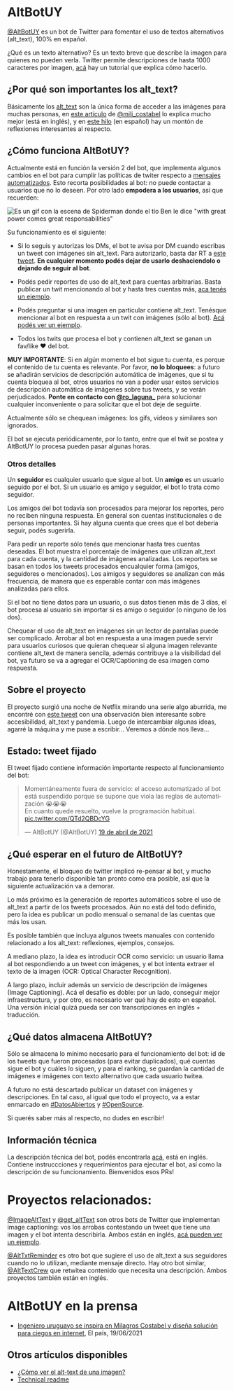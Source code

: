 # AltBotUY

[@AltBotUY](https://twitter.com/AltBotUY) es un bot de Twitter para fomentar el uso de textos alternativos (alt_text), 
100% en español.

¿Qué es un texto alternativo? Es un texto breve que describe la imagen para quienes no pueden verla. Twitter permite 
descripciones de hasta 1000 caracteres por imagen, [acá](https://help.twitter.com/es/using-twitter/picture-descriptions)
hay un tutorial que explica cómo hacerlo.

## ¿Por qué son importantes los alt_text?
Básicamente los [alt_text](https://es.wikipedia.org/wiki/Wikipedia:Texto_alternativo_para_las_im%C3%A1genes) son la única forma de acceder a las imágenes para muchas personas, en [este artículo](https://www.lacunavoices.com/explore-world-with-lacuna-voices/being-blind-in-digital-world-social-media-inernet-accessibility)
de [@mili_costabel](https://twitter.com/mili_costabel) lo explica mucho mejor (está en inglés), y en
[este hilo](https://twitter.com/mili_costabel/status/1383129606803369990) (en español) hay un montón de reflexiones 
interesantes al respecto. 

## ¿Cómo funciona AltBotUY?

Actualmente está en función la versión 2 del bot, que implementa algunos cambios en el bot para cumplir las 
políticas de twiter respecto a [mensajes automatizados](https://help.twitter.com/es/rules-and-policies/twitter-automation).
Esto recorta posibilidades al bot: no puede contactar a usuarios que no lo deseen. Por otro lado **empodera a los 
usuarios**, así que recuerden:

![Es un gif con la escena de Spiderman donde el tío Ben le dice "with great power comes great responsabilities"](https://i.pinimg.com/originals/4c/3b/39/4c3b395bb7e3b40b780ac97f287b6ab3.gif)

Su funcionamiento es el siguiente:

* Si lo seguis y autorizas los DMs, el bot te avisa por DM cuando escribas un tweet con imágenes sin alt_text. 
Para autorizarlo, basta dar RT a [este tweet](https://twitter.com/AltBotUY/status/1385971762819706888). 
**En cualquier momento podés dejar de usarlo deshaciendolo o dejando de seguir al bot**. 

* Podés pedir reportes de uso de alt_text para cuentas arbitrarias. Basta publicar un twit mencionando al bot y 
hasta tres cuentas más, [aca tenés un ejemplo](https://twitter.com/ro_laguna_/status/1385964849264484356).  

* Podés preguntar si una imagen en particular contiene alt_text. Tenésque mencionar al bot en respuesta a un twit con 
imágenes (sólo al bot). [Acá podés ver un ejemplo](https://twitter.com/ro_laguna_/status/1385965090772504580).

* Todos los twits que procesa el bot y contienen alt_text se ganan un fav/like ❤️ del bot.

**MUY IMPORTANTE**: Si en algún momento el bot sigue tu cuenta, es porque el contenido de tu cuenta es relevante.
Por favor, **no lo bloquees**: a futuro se añadirán servicios de descripción automática de imágenes, 
que si tu cuenta bloquea al bot, otros usuarios no van a poder usar estos servicios de descripción automática de 
imágenes sobre tus tweets, y se verán perjudicados. 
**Ponte en contacto con [@ro_laguna_](https://twitter.com/ro_laguna_)** para solucionar cualquier inconveniente o 
para solicitar que el bot deje de seguirte. 

Actualmente sólo se chequean imágenes: los gifs, videos y similares son ignorados.

El bot se ejecuta periódicamente, por lo tanto, entre que el twit se postea y AltBotUY lo procesa pueden 
pasar algunas horas.

### Otros detalles

Un **seguidor** es cualquier usuario que sigue al bot. Un **amigo** es un usuario seguido por el bot. 
Si un usuario es amigo y seguidor, el bot lo trata como seguidor.

Los amigos del bot todavía son procesados para mejorar los reportes, pero no reciben ninguna respuesta. 
En general son cuentas institucionales o de personas importantes. Si hay alguna cuenta que crees que el bot 
debería seguir, podés sugerirla.

Para pedir un reporte sólo tenés que mencionar hasta tres cuentas deseadas. El bot muestra el porcentaje de imágenes 
que utilizan alt_text para cada cuenta, y la cantidad de imágenes analizadas. Los reportes se basan en todos los tweets 
procesados encualquier forma (amigos, seguidores o mencionados). Los aimigos y seguidores se analizan con 
más frecuencia, de manera que es esperable contar con más imágenes analizadas para ellos.

Si el bot no tiene datos para un usuario, o sus datos tienen más de 3 días, el bot procesa al usuario sin importar si 
es amigo o seguidor (o ninguno de los dos).

Chequear el uso de alt_text en imágenes sin un lector de pantallas puede ser complicado. Arrobar al bot en respuesta a 
una imagen puede servir para usuarios curiosos que quieran chequear si alguna imagen relevante contiene alt_text de 
manera sencila, además contribuye a la visibilidad del bot, ya futuro se va a agregar el OCR/Captioning de esa imagen 
como respuesta.  

## Sobre el proyecto

El proyecto surgió una noche de Netflix mirando una serie algo aburrida, me encontré con 
[este tweet](https://twitter.com/mili_costabel/status/1380992677727117317) con una 
observación bien interesante sobre accesibilidad, alt_text y pandemia. Luego de intercambiar algunas ideas,
 agarré la máquina y me puse a escribir... Veremos a dónde nos lleva...

## Estado: tweet fijado

El tweet fijado contiene información importante respecto al funcionamiento del bot:

<!--html_preserve-->
<blockquote class="twitter-tweet" data-lang="es" data-dnt="true" data-theme="dark"><p lang="es" dir="ltr">Momentáneamente fuera de servicio: el acceso automatizado al bot está suspendido porque se supone que viola las reglas de automatización 😭😭😭<br>En cuanto quede resuelto, vuelve la programación habitual. <a href="https://t.co/QTd2QBDcYG">pic.twitter.com/QTd2QBDcYG</a></p>&mdash; AltBotUY (@AltBotUY) <a href="https://twitter.com/AltBotUY/status/1384269443128201218?ref_src=twsrc%5Etfw">19 de abril de 2021</a></blockquote> 
<!--/html_preserve-->

## ¿Qué esperar en el futuro de AltBotUY?

Honestamente, el bloqueo de twitter implicó re-pensar al bot, y mucho trabajo para tenerlo disponible tan pronto
como era posible, así que la siguiente actualización va a demorar.

Lo más próximo es la generación de reportes automáticos sobre el uso de alt_text a partir de los tweets procesados.
Aún no está del todo definido, pero la idea es publicar un podio mensual o semanal de las cuentas que más los usan.

Es posible también que incluya algunos tweets manuales con contenido relacionado a los alt_text: reflexiones, ejemplos, 
consejos.

A mediano plazo, la idea es introducir OCR como servicio: un usuario llama al bot respondiendo a un tweet con imágenes, 
y el bot intenta extraer el texto de la imagen (OCR: Optical Character Recognition).

A largo plazo, incluir además un servicio de descripción de imágenes (Image Captioning). Acá el desafío es 
doble: por un lado, conseguir mejor infraestructura, y por otro, es necesario ver qué hay de esto en español. 
Una versión inicial quizá pueda ser con transcripciones en inglés + traducción.


## ¿Qué datos almacena AltBotUY?  

Sólo se almacena lo mínimo necesario para el funcionamiento del bot: id de los tweets que fueron procesados 
(para evitar duplicados), qué cuentas sigue el bot y cuáles lo siguen, y para el ranking, se guardan la cantidad de 
imágenes e imágenes con texto alternativo que cada usuario twitea.

A futuro no está descartado publicar un dataset con imágenes y descripciones. En tal caso, al igual que todo el proyecto, 
va a estar enmarcado en [#DatosAbiertos](https://twitter.com/hashtag/DatosAbiertos) y 
[#OpenSource](https://twitter.com/hashtag/OpenSource).

Si querés saber más al respecto, no dudes en escribir!

## Información técnica
La descripción técnica del bot, podés encontrarla [acá](docs/technical-readme.md), está en inglés.
Contiene instruccciones y requerimientos para ejecutar el bot, así como la descripción de su funcionamiento. Bienvenidos esos PRs!

# Proyectos relacionados:

[@ImageAltText](https://twitter.com/ImageAltText) y [@get_altText](https://twitter.com/get_altText) son otros bots de 
Twitter que implementan image captioning: vos los arrobas contestando un tweet que tiene una imagen y el bot intenta
describirla. Ambos están en inglés, 
[acá pueden ver un ejemplo](https://twitter.com/ImageAltText/status/1383873803860602891).

[@AltTxtReminder](https://twitter.com/AltTxtReminder) es otro bot que sugiere el uso de alt_text a sus seguidores cuando 
no lo utilizan, mediante mensaje directo.  Hay otro bot similar, [@AltTextCrew](https://twitter.com/AltTextCrew) que retwitea 
contenido que necesita una descripción. Ambos proyectos también están en inglés.

# AltBotUY en la prensa
* [Ingeniero uruguayo se inspira en Milagros Costabel y diseña solución para ciegos en internet](https://www.elpais.com.uy/vida-actual/ingeniero-uruguayo-inspira-milagros-costable-disena-solucion-ciegos-internet.html), El país, 19/06/2021

## Otros artículos disponibles
 * [¿Cómo ver el alt-text de una imagen?](docs/mostrar-alt-texts.md)
 * [Technical readme](docs/technical-readme.md)
